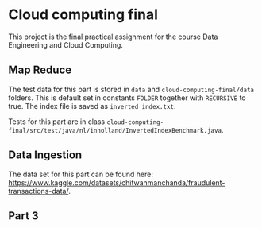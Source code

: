 # Cloud computing final

This project is the final practical assignment for the course Data Engineering and Cloud Computing.

## Map Reduce

The test data for this part is stored in `data` and `cloud-computing-final/data` folders. This is default set in constants `FOLDER` together with `RECURSIVE` to true. The index file is saved as `inverted_index.txt`.

Tests for this part are in class `cloud-computing-final/src/test/java/nl/inholland/InvertedIndexBenchmark.java`.

## Data Ingestion

The data set for this part can be found here: https://www.kaggle.com/datasets/chitwanmanchanda/fraudulent-transactions-data/.

## Part 3